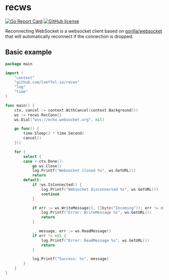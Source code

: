 # recws

[![Go Report Card](https://goreportcard.com/badge/github.com/loeffel-io/recws)](https://goreportcard.com/report/github.com/loeffel-io/recws)
[![GitHub license](https://img.shields.io/github/license/Naereen/StrapDown.js.svg)](https://github.com/Naereen/StrapDown.js/blob/master/LICENSE)

Reconnecting WebSocket is a websocket client based on [gorilla/websocket](https://github.com/gorilla/websocket) that will automatically reconnect if the connection is dropped.

## Basic example

```go
package main

import (
	"context"
	"github.com/loeffel-io/recws"
	"log"
	"time"
)

func main() {
	ctx, cancel := context.WithCancel(context.Background())
	ws := recws.RecConn{}
	ws.Dial("wss://echo.websocket.org", nil)

	go func() {
		time.Sleep(2 * time.Second)
		cancel()
	}()

	for {
		select {
		case <-ctx.Done():
			go ws.Close()
			log.Printf("Websocket closed %s", ws.GetURL())
			return
		default:
			if !ws.IsConnected() {
				log.Printf("Websocket disconnected %s", ws.GetURL())
				continue
			}

			if err := ws.WriteMessage(1, []byte("Incoming")); err != nil {
				log.Printf("Error: WriteMessage %s", ws.GetURL())
				return
			}

			_, message, err := ws.ReadMessage()
			if err != nil {
				log.Printf("Error: ReadMessage %s", ws.GetURL())
				return
			}

			log.Printf("Success: %s", message)
		}
	}
}
```